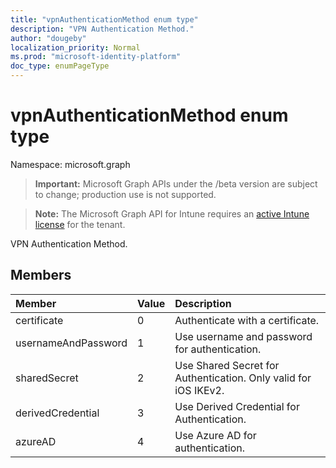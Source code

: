 ```yaml
---
title: "vpnAuthenticationMethod enum type"
description: "VPN Authentication Method."
author: "dougeby"
localization_priority: Normal
ms.prod: "microsoft-identity-platform"
doc_type: enumPageType
---
```


# vpnAuthenticationMethod enum type

Namespace: microsoft.graph

> **Important:** Microsoft Graph APIs under the /beta version are subject to change; production use is not supported.

> **Note:** The Microsoft Graph API for Intune requires an [active Intune license](https://go.microsoft.com/fwlink/?linkid=839381) for the tenant.

VPN Authentication Method.

## Members
|Member|Value|Description|
|:---|:---|:---|
|certificate|0|Authenticate with a certificate.|
|usernameAndPassword|1|Use username and password for authentication.|
|sharedSecret|2|Use Shared Secret for Authentication.  Only valid for iOS IKEv2.|
|derivedCredential|3|Use Derived Credential for Authentication.|
|azureAD|4|Use Azure AD for authentication.|





